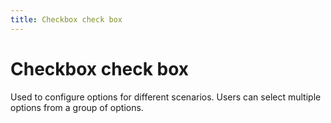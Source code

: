 ```yaml
---
title: Checkbox check box
---
```


# Checkbox check box

<div>Used to configure options for different scenarios. Users can select multiple options from a group of options.</div>
